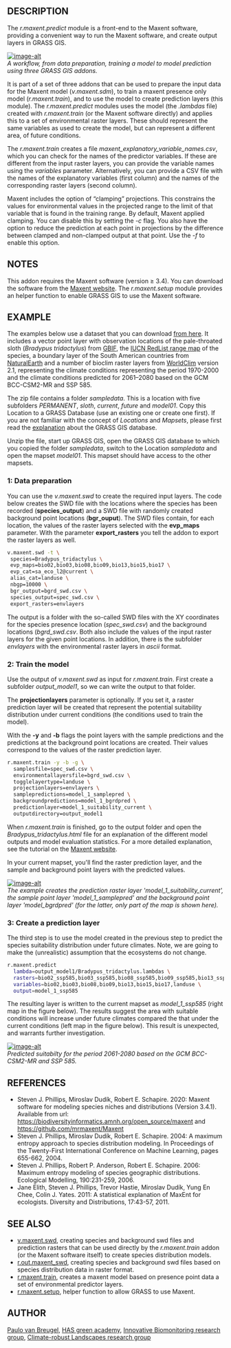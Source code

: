 ## DESCRIPTION

The *r.maxent.predict* module is a front-end to the Maxent software,
providing a convenient way to run the Maxent software, and create output
layers in GRASS GIS.

[![image-alt](r_maxent_predict_workflow.png)](r_maxent_predict_workflow.png)  
*A workflow, from data preparation, training a model to model prediction
using three GRASS GIS addons.*

It is part of a set of three addons that can be used to prepare the
input data for the Maxent model (*v.maxent.sdm*), to train a maxent
presence only model (*r.maxent.train*), and to use the model to create
prediction layers (this module). The *r.maxent.predict* modules uses the
model (the *.lambdas* file) created with *r.maxent.train* (or the Maxent
software directly) and applies this to a set of environmental raster
layers. These should represent the same variables as used to create the
model, but can represent a different area, of future conditions.

The *r.maxent.train* creates a file
*maxent\_explanatory\_variable\_names.csv*, which you can check for the
names of the predictor variables. If these are different from the input
raster layers, you can provide the variable names using the *variables*
parameter. Alternatively, you can provide a CSV file with the names of
the explanatory variables (first column) and the names of the
corresponding raster layers (second column).

Maxent includes the option of “clamping” projections. This constrains
the values for environmental values in the projected range to the limit
of that variable that is found in the training range. By default, Maxent
applied clamping. You can disable this by setting the *-c* flag. You
also have the option to reduce the prediction at each point in
projections by the difference between clamped and non-clamped output at
that point. Use the *-f* to enable this option.

## NOTES

This addon requires the Maxent software (version ≥ 3.4). You can
download the software from the [Maxent
website](https://biodiversityinformatics.amnh.org/open_source/maxent).
The *r.maxent.setup* module provides an helper function to enable GRASS
GIS to use the Maxent software.

## EXAMPLE

The examples below use a dataset that you can download [from
here](https://ecodiv.earth/share/reader_SDM/grassmaxent_sampledata.zip).
It includes a vector point layer with observation locations of the
pale-throated sloth (*Bradypus tridactylus*) from
[GBIF](https://doi.org/10.15468/dl.br8b4a), the [IUCN RedList range
map](https://www.iucnredlist.org/species/3037/210442660) of the species,
a boundary layer of the South American countries from
[NaturalEarth](https://www.naturalearthdata.com/downloads/50m-cultural-vectors/)
and a number of bioclim raster layers from
[WorldClim](https://www.worldclim.org/) version 2.1, representing the
climate conditions representing the period 1970-2000 and the climate
conditions predicted for 2061–2080 based on the GCM BCC-CSM2-MR and SSP
585.

The zip file contains a folder *sampledata*. This is a location with
five subfolders *PERMANENT*, *sloth*, *current*, *future* and *model01*.
Copy this Location to a GRASS Database (use an existing one or create
one first). If you are not familiar with the concept of *Locations* and
*Mapsets*, please first read the
[explanation](https://grass.osgeo.org/grass83/manuals/grass_database.html)
about the GRASS GIS database.

Unzip the file, start up GRASS GIS, open the GRASS GIS database to which
you copied the folder *sampledata*, switch to the Location *sampledata*
and open the mapset *model01*. This mapset should have access to the
other mapsets.

### 1: Data preparation

You can use the *v.maxent.swd* to create the required input layers. The
code below creates the SWD file with the locations where the species has
been recorded (**species\_output**) and a SWD file with randomly created
background point locations (**bgr\_ouput**). The SWD files contain, for
each location, the values of the raster layers selected with the
**evp\_maps** parameter. With the parameter **export\_rasters** you tell
the addon to export the raster layers as well.

```sh
v.maxent.swd -t \
 species=Bradypus_tridactylus \
 evp_maps=bio02,bio03,bio08,bio09,bio13,bio15,bio17 \
 evp_cat=sa_eco_l2@current \
 alias_cat=landuse \
 nbgp=10000 \
 bgr_output=bgrd_swd.csv \
 species_output=spec_swd.csv \
 export_rasters=envlayers
```

The output is a folder with the so-called SWD files with the XY
coordinates for the species presence location (*spec\_swd.csv*) and the
background locations (*bgrd\_swd.csv*. Both also include the values of
the input raster layers for the given point locations. In addition,
there is the subfolder *envlayers* with the environmental raster layers
in *ascii* format.

### 2: Train the model

Use the output of *v.maxent.swd* as input for *r.maxent.train*. First
create a subfolder *output\_model1*, so we can write the output to that
folder.

The **projectionlayers** parameter is optionally. If you set it, a
raster prediction layer will be created that represent the potential
suitability distribution under current conditions (the conditions used
to train the model).

With the **-y** and **-b** flags the point layers with the sample
predictions and the predictions at the background point locations are
created. Their values correspond to the values of the raster prediction
layer.

```sh
r.maxent.train -y -b -g \
  samplesfile=spec_swd.csv \
  environmentallayersfile=bgrd_swd.csv \
  togglelayertype=landuse \
  projectionlayers=envlayers \
  samplepredictions=model_1_samplepred \
  backgroundpredictions=model_1_bgrdpred \
  predictionlayer=model_1_suitability_current \
  outputdirectory=output_model1
```

When *r.maxent.train* is finished, go to the output folder and open the
*Bradypus\_tridactylus.html* file for an explanation of the different
model outputs and model evaluation statistics. For a more detailed
explanation, see the tutorial on the [Maxent
website](https://biodiversityinformatics.amnh.org/open_source/maxent/).

In your current mapset, you'll find the raster prediction layer, and the
sample and background point layers with the predicted values.

[![image-alt](r_maxent_predict_01.png)](r_maxent_predict_01.png)  
*The example creates the prediction raster layer
'model\_1\_suitability\_current', the sample point layer
'model\_1\_samplepred' and the background point layer 'model\_bgrdpred'
(for the latter, only part of the map is shown here).*

### 3: Create a prediction layer

The third step is to use the model created in the previous step to
predict the species suitability distribution under future climates.
Note, we are going to make the (unrealistic) assumption that the
ecosystems do not change.

```sh
r.maxent.predict
  lambda=output_model1/Bradypus_tridactylus.lambdas \
  rasters=bio02_ssp585,bio03_ssp585,bio08_ssp585,bio09_ssp585,bio13_ssp585,bio15_ssp585,bio17_ssp585,sa_eco_l2 \
  variables=bio02,bio03,bio08,bio09,bio13,bio15,bio17,landuse \
  output=model_1_ssp585
```

The resulting layer is written to the current mapset as
*model\_1\_ssp585* (right map in the figure below). The results suggest
the area with suitable conditions will increase under future climates
compared the that under the current conditions (left map in the figure
below). This result is unexpected, and warrants further investigation.

[![image-alt](r_maxent_predict_02.png)](r_maxent_predict_02.png)  
*Predicted suitabilty for the period 2061-2080 based on the GCM
BCC-CSM2-MR and SSP 585.*

## REFERENCES

- Steven J. Phillips, Miroslav Dudík, Robert E. Schapire. 2020: Maxent
    software for modeling species niches and distributions (Version
    3.4.1). Available from url:
    <https://biodiversityinformatics.amnh.org/open_source/maxent> and
    <https://github.com/mrmaxent/Maxent>
- Steven J. Phillips, Miroslav Dudík, Robert E. Schapire. 2004: A
    maximum entropy approach to species distribution modeling. In
    Proceedings of the Twenty-First International Conference on Machine
    Learning, pages 655-662, 2004.
- Steven J. Phillips, Robert P. Anderson, Robert E. Schapire. 2006:
    Maximum entropy modeling of species geographic distributions.
    Ecological Modelling, 190:231-259, 2006.
- Jane Elith, Steven J. Phillips, Trevor Hastie, Miroslav Dudík, Yung
    En Chee, Colin J. Yates. 2011: A statistical explanation of MaxEnt
    for ecologists. Diversity and Distributions, 17:43-57, 2011.

## SEE ALSO

- [v.maxent.swd](v.maxent.swd.md), creating species and background swd
    files and prediction rasters that can be used directly by the
    *r.maxent.train* addon (or the Maxent software itself) to create
    species distribution models.
- [r.out.maxent\_swd](r.out.maxent_swd.html), creating species and
    background swd files based on species distribution data in raster
    format.
- [r.maxent.train](r.maxent.train.md), creates a maxent model based on
    presence point data a set of environmental predictor layers.
- [r.maxent.setup](r.maxent.setup.html), helper function to allow
    GRASS to use Maxent.

## AUTHOR

[Paulo van Breugel](https:ecodiv.earth), [HAS green
academy](https://has.nl), [Innovative Biomonitoring research
group](https://www.has.nl/en/research/professorships/innovative-bio-monitoring-professorship/),
[Climate-robust Landscapes research
group](https://www.has.nl/en/research/professorships/climate-robust-landscapes-professorship/)
